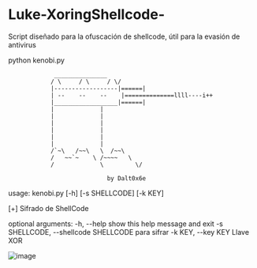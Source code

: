 # Luke-XoringShellcode-
Script diseñado para la ofuscación de shellcode, útil para la evasión de antivirus  

python kenobi.py

                 _______________
                / \     / \     / \/
                |------------------|======|
                | --    --    --    |==============llll----i++
                |__________________|======|
                |             |
                |             |
                |             |
                |             |
                |             |
                |             |
                /`~\   /~~\   \  /~~\
                /   ~~`~    \ /~~~~   \
                /             \         \/

                                by Dalt0x6e
usage: kenobi.py [-h] [-s SHELLCODE] [-k KEY]

[+] Sifrado de ShellCode

optional arguments:
  -h, --help            show this help message and exit
  -s SHELLCODE, --shellcode SHELLCODE
                        para sifrar
  -k KEY, --key KEY     Llave XOR
  
  ![image](https://user-images.githubusercontent.com/35648485/200091596-7e3ec745-8b2c-44ff-9bb6-15a6ba072342.png)
